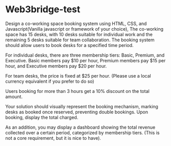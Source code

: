 # Web3bridge-test
Design a co-working space booking system using HTML, CSS, and Javascript(Vanilla javascript or framework of your choice), The co-working space has 15 desks, with 10 desks suitable for individual work and the remaining 5 desks suitable for team collaboration. The booking system should allow users to book desks for a specified time period.

For individual desks, there are three membership tiers: Basic, Premium, and Executive. Basic members pay $10 per hour, Premium members pay $15 per hour, and Executive members pay $20 per hour.

For team desks, the price is fixed at $25 per hour. (Please use a local currency equivalent if you prefer to do so)


Users booking for more than 3 hours get a 10% discount on the total amount.

Your solution should visually represent the booking mechanism, marking desks as booked once reserved, preventing double bookings. Upon booking, display the total charged.

As an addition, you may display a dashboard showing the total revenue collected over a certain period, categorized by membership tiers. (This is not a core requirement, but it is nice to have).
